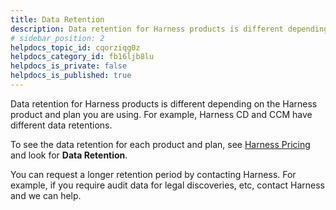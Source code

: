 ```yaml
---
title: Data Retention
description: Data retention for Harness products is different depending on the Harness product and plan you are using. For example, Harness CD and CCM have different data retentions. To see the data retention for…
# sidebar_position: 2
helpdocs_topic_id: cqorziqg0z
helpdocs_category_id: fb16ljb8lu
helpdocs_is_private: false
helpdocs_is_published: true
---
```


Data retention for Harness products is different depending on the Harness product and plan you are using. For example, Harness CD and CCM have different data retentions.

To see the data retention for each product and plan, see [Harness Pricing](https://harness.io/pricing/?module=cd) and look for **Data Retention**.

You can request a longer retention period by contacting Harness. For example, if you require audit data for legal discoveries, etc, contact Harness and we can help.

